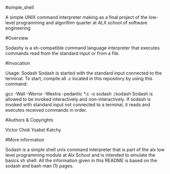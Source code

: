 #simple_shell

A simple UNIX command interpreter making as a final project of the low-level programming and algorithm quarter at ALX school of software engineering

#Overview

Sodashy is a sh-compatible command language interpreter that executes commands read from the standard input or from a file.

#Invocation

Usage: Sodash Sodash is started with the standard input connected to the terminal. To start, compile all .c located in this repository by using this command:

gcc -Wall -Werror -Wextra -pedantic *.c -o sodash ./sodash Sodash is allowed to be invoked interactively and non-interactively. If sodash is invoked with standard input not connected to a terminal, it reads and executes received commands in order.

#Authors & Copyrights

Victor Chidi
Ysabel Katchy

#More information

Sodash is a simple shell unix command interpreter that is part of the alx low level programming module at Alx School and is intended to emulate the basics sh shell. All the information given in this README is based on the sodash and bash man (1) pages.
